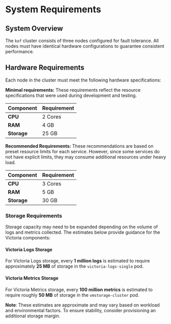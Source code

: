 # System Requirements

## System Overview

The `kof` cluster consists of three nodes configured for fault tolerance. All nodes must have identical hardware configurations to guarantee consistent performance.

## Hardware Requirements

Each node in the cluster must meet the following hardware specifications:

**Minimal requirements:**
These requirements reflect the resource specifications that were used during development and testing.

| Component   | Requirement |
| ----------- | ----------- |
| **CPU**     | 2 Cores     |
| **RAM**     | 4 GB        |
| **Storage** | 25 GB       |

**Recommended Requirements:**
These recommendations are based on preset resource limits for each service. However, since some services do not have explicit limits, they may consume additional resources under heavy load.

| Component   | Requirement |
| ----------- | ----------- |
| **CPU**     | 3 Cores     |
| **RAM**     | 5 GB        |
| **Storage** | 30 GB       |

### Storage Requirements

Storage capacity may need to be expanded depending on the volume of logs and metrics collected. The estimates below provide guidance for the Victoria components:

#### Victoria Logs Storage

For Victoria Logs storage, every **1 million logs** is estimated to require approximately **25 MB** of storage in the `victoria-logs-single` pod.

#### Victoria Metrics Storage

For Victoria Metrics storage, every **100 million metrics** is estimated to require roughly **50 MB** of storage in the `vmstorage-cluster` pod.

**Note**: These estimates are approximate and may vary based on workload and environmental factors. To ensure stability, consider provisioning an additional storage margin.
